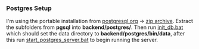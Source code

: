 









### Postgres Setup 

I'm using the portable installation from [postgresql.org](https://www.postgresql.org/download/) -> [zip archive](https://www.enterprisedb.com/download-postgresql-binaries). Extract the subfolders from **pgsql** into **backend/postgres/**. Then run [init_db.bat](setup/init_db.bat) which should set the data directory to **backend/postgres/bin/data**, after this run [start_postgres_server.bat](setup/start_postgres_server.bat) to begin running the server.










